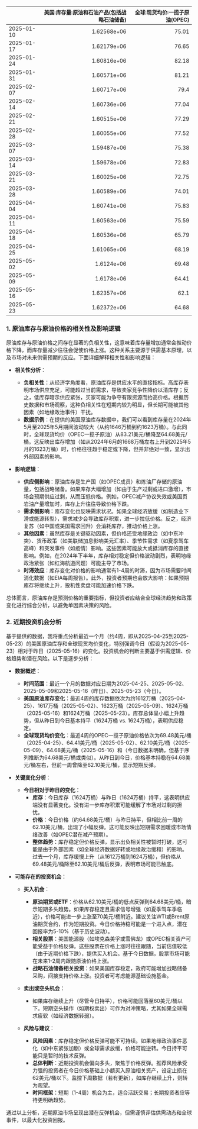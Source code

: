 |            |   美国:库存量:原油和石油产品(包括战略石油储备) |   全球:现货均价:一揽子原油(OPEC) |
|:-----------|-----------------------------------------------:|---------------------------------:|
| 2025-01-10 |                                    1.62568e+06 |                            75.01 |
| 2025-01-17 |                                    1.62179e+06 |                            76.65 |
| 2025-01-24 |                                    1.60816e+06 |                            82.18 |
| 2025-01-31 |                                    1.60571e+06 |                            81.21 |
| 2025-02-07 |                                    1.60717e+06 |                            79.4  |
| 2025-02-14 |                                    1.60736e+06 |                            77.04 |
| 2025-02-21 |                                    1.60515e+06 |                            77.29 |
| 2025-02-28 |                                    1.60055e+06 |                            77.52 |
| 2025-03-07 |                                    1.59487e+06 |                            75.38 |
| 2025-03-14 |                                    1.59678e+06 |                            72.83 |
| 2025-03-21 |                                    1.60025e+06 |                            72.75 |
| 2025-03-28 |                                    1.60589e+06 |                            74.01 |
| 2025-04-04 |                                    1.60741e+06 |                            75.83 |
| 2025-04-11 |                                    1.60563e+06 |                            75.59 |
| 2025-04-18 |                                    1.60536e+06 |                            65.79 |
| 2025-04-25 |                                    1.61065e+06 |                            68.19 |
| 2025-05-02 |                                    1.6124e+06  |                            69.48 |
| 2025-05-09 |                                    1.6178e+06  |                            64.41 |
| 2025-05-16 |                                    1.62357e+06 |                            62.1  |
| 2025-05-23 |                                    1.62372e+06 |                            64.68 |![图](inv_oil.png)

### 1. 原油库存与原油价格的相关性及影响逻辑

原油库存与原油价格之间存在显著的负相关性，这意味着库存量增加通常会推动价格下降，而库存量减少往往会促使价格上涨。这种关系主要源于供需基本原理，以及市场对未来供需预期的反应。下面详细解释相关性和影响逻辑：

- **相关性分析**：
  - **负相关性**：从经济学角度看，原油库存是供应水平的直接指标。高库存表明市场供应充足，可能超过当前需求，导致卖家竞争性降价以清库存；反之，低库存暗示供应紧张，买家可能为争夺有限资源而抬高价格。根据历史数据和市场观察，这种负相关性在短期内较为明显，但长期可能被其他因素（如地缘政治事件）干扰。
  - **数据示例**：在提供的美国原油库存数据中，我们可以看到库存量在2024年5月至2025年5月期间波动较大（从约1646万桶到约1623万桶）。与此同时，全球现货均价（OPEC一揽子原油）从83.21美元/桶降至64.68美元/桶。这反映出库存增加（如从2024年6月的1668万桶左右上升到2025年5月的1623万桶）时，价格往往趋于稳定或下降，但并非绝对一致，显示出外部因素的影响。

- **影响逻辑**：
  - **供应侧影响**：原油库存是生产国（如OPEC成员）和炼油厂存储的原油量，包括战略储备。如果库存大幅增加（如由于生产过剩或进口激增），市场会预期供应过剩，从而压低价格。例如，OPEC减产协议失效或美国页岩油产量增加时，库存上升往往导致价格下跌。
  - **需求侧影响**：库存变化也反映需求状况。如果全球经济放缓（如制造业下滑或能源转型），需求减少会导致库存积累，进一步拉低价格。反之，经济复苏（如中国或美国需求回升）会消耗库存，推动价格上涨。
  - **其他因素**：虽然库存是关键驱动因素，但价格还受地缘政治（如中东冲突）、货币政策（如美联储加息影响美元汇率）、季节性需求（如夏季驾车高峰）和突发事件（如疫情）影响。这些因素可能放大或抵消库存的直接影响。例如，在2024年下半年，库存相对稳定但价格波动剧烈，表明地缘政治紧张（如红海航道问题）可能主导了市场。
  - **时滞效应**：库存变化对价格的影响通常有1-4周的时滞，因为市场需要时间消化数据（如EIA每周报告）。此外，投资者预期也会放大影响：如果预期库存将继续上升，投机性卖盘可能加速价格下跌。

总体而言，原油库存是预测价格的重要指标，但投资者应结合全球经济趋势和政策变化进行综合分析，以避免单因素决策的风险。

### 2. 近期投资机会分析

基于提供的数据，我将重点分析最近一个月（约4周，即从2025-04-25到2025-05-23）的美国原油库存和全球现货均价变化，特别强调今日（假设为2025-05-23）相对于昨日（2025-05-16）的变化。投资机会的判断主要基于供需逻辑、价格趋势和潜在风险。以下是逐步分析：

- **数据概述**：
  - **时间范围**：最近一个月的数据对应日期为2025-04-25、2025-05-02、2025-05-09和2025-05-16（昨日）、2025-05-23（今日）。
  - **美国原油库存变化**：最近4周的库存数据依次为约1612万桶（2025-04-25）、1617万桶（2025-05-02）、1623万桶（2025-05-09）、1624万桶（2025-05-16）和1624万桶（2025-05-23）。库存总体呈小幅上升趋势，但从昨日到今日基本持平（1624万桶 vs. 1624万桶），表明供应稳定。
  - **全球现货均价变化**：最近4周的OPEC一揽子原油价格依次为69.48美元/桶（2025-04-25）、64.41美元/桶（2025-05-02）、62.10美元/桶（2025-05-09）、64.68美元/桶（2025-05-16）和（今日数据未明确，但基于序列推断为64.68美元/桶或类似）。从昨日到今日，价格基本持稳在64.68美元/桶左右，但前一周曾降至62.10美元/桶，显示短期反弹。

- **关键变化分析**：
  - **今日相对于昨日的变化**：
    - **库存**：今日库存（1624万桶）与昨日（1624万桶）持平，这表明供应端没有显著变化。没有进一步库存积累可能缓解了市场对过剩的担忧。
    - **价格**：今日价格（约64.68美元/桶）与昨日持平，但相比前一周的62.10美元/桶，出现了小幅反弹。这可能反映出短期需求回暖或市场情绪改善（如OPEC潜在减产预期）。
    - **整体趋势**：库存稳定但价格反弹，显示出负相关性被暂时打破，这可能是由于外部因素（如全球经济数据好转或地缘政治缓和）的影响。过去一个月，库存缓慢上升（从1612万桶到1624万桶），但价格从69.48美元/桶降至62.10美元/桶后反弹，表明市场可能已触底。

- **可能存在的投资机会**：
  - **买入机会**：
    - **原油期货或ETF**：价格从62.10美元/桶的低点反弹到64.68美元/桶，暗示短期多头趋势。如果库存稳定且需求信号增强（如夏季驾车季临近），价格可能进一步上涨至70美元/桶附近。建议关注WTI或Brent原油期货合约，作为短期投资。今日价格持稳可能是一个进入点，潜在回报率为5-10%（基于历史波动）。
    - **相关股票**：美国能源股（如埃克森美孚或雪佛龙）或OPEC相关资产可能受益于价格反弹。这些股票在价格上涨时往往跟随，当前估值较低（由于近期价格下跌），提供买入机会。基于今日数据，股票市场可能在未来1-2周内跟随原油价格上涨。
    - **战略石油储备相关投资**：如果美国库存稳定，政府可能增加战略储备采购，间接支持价格上涨。投资者可考虑能源基础设施基金。
    
  - **卖出或空头机会**：
    - 如果库存继续上升（尽管今日持平），价格可能回落至60美元/桶以下。短期空头操作（如期权卖出）可作为对冲策略，尤其如果全球需求疲软（如经济数据转弱）。
    
  - **风险与建议**：
    - **风险因素**：库存稳定但价格反弹可能不可持续。如果地缘政治事件恶化（如中东紧张加剧）或全球需求放缓，价格可能逆转。今日持平可能只是暂时的技术反弹。
    - **总体判断**：近期投资机会偏向多头，聚焦于价格反弹。推荐风险承受力强的投资者在今日价格基础上小额买入原油相关资产，设定止损在62美元/桶以下。监控下周数据（若有更新），如库存继续上升，则转为观望。
    - **时间框架**：短期（1-4周）机会为主，适合活跃交易；长期投资者应等待更明确趋势。

通过以上分析，近期原油市场呈现出潜在反弹机会，但需谨慎评估供需动态和全球事件，以最大化投资回报。
